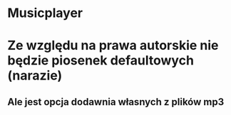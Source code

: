 # Musicplayer

<h1>Ze względu na prawa autorskie nie będzie piosenek defaultowych (narazie) </h1>
<h2>Ale jest opcja dodawnia własnych z plików mp3</h2>
